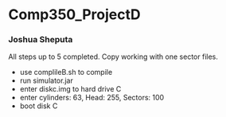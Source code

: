 # Comp350_ProjectD
### Joshua Sheputa
All steps up to 5 completed. Copy working with one sector files.
- use complileB.sh to compile
- run simulator.jar
- enter diskc.img to hard drive C
- enter cylinders: 63, Head: 255, Sectors: 100
- boot disk C
